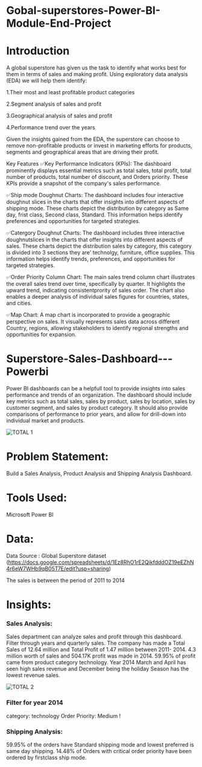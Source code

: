 # Gobal-superstores-Power-BI-Module-End-Project

# Introduction
A global superstore has given us the task to identify what works best for them in terms of sales and making profit. Using exploratory data analysis (EDA) we will help them identify:

1.Their most and least profitable product categories

2.Segment analysis of sales and profit

3.Geographical analysis of sales and profit

4.Performance trend over the years

Given the insights gained from the EDA, the superstore can choose to remove non-profitable products or invest in marketing efforts for products, segments and geographical areas that are driving their profit.

Key Features
✅Key Performance Indicators (KPIs):
The dashboard prominently displays essential metrics such as total sales, total profit, total number of products, total number of discount, and Orders priority. These KPIs provide a snapshot of the company's sales performance.

✅Ship mode Doughnut Charts:
The dashboard includes four interactive doughnut slices in the charts that offer insights into different aspects of shipping mode. These charts depict the distribution by category as Same day, frist class, Second class, Standard. This information helps identify preferences and opportunities for targeted strategies.

✅Catergory Doughnut Charts:
The dashboard includes three interactive doughnutslices in the charts that offer insights into different aspects of sales. These charts depict the distribution sales by category, this category is divided into 3 sections they are' technolgy, furniture, office supplies. This information helps identify trends, preferences, and opportunities for targeted strategies.

✅Order Priority Column Chart:
The main sales trend column chart illustrates the overall sales trend over time, specifically by quarter. It highlights the upward trend, indicating consistentprority of sales order. The chart also enables a deeper analysis of individual sales figures for countries, states, and cities.

✅Map Chart:
A map chart is incorporated to provide a geographic perspective on sales. It visually represents sales data across different Country, regions, allowing stakeholders to identify regional strengths and opportunities for expansion.

# Superstore-Sales-Dashboard---Powerbi
Power BI dashboards can be a helpfull tool to provide insights into sales performance and trends of an organization.
The dashboard should include key metrics such as total sales, sales by product, sales by location, sales by customer segment, and sales by product category.
It should also provide comparisons of performance to prior years, and allow for drill-down into individual market and products.

![TOTAL 1](https://github.com/abyjohn1708/Gobal-superstores-Power-BI-Module-End-Project/assets/133591355/a6e0dd53-7be3-4936-b334-c3a3a72a89d4)

# Problem Statement:
Build a Sales Analysis, Product Analysis and Shipping Analysis Dashboard.

# Tools Used:
Microsoft Power BI

# Data:
Data Source : Global Superstore dataset (https://docs.google.com/spreadsheets/d/1Ez8RhO1rE2QikfdddOZ19eEZhN4r6eW7WHb9qB05T7E/edit?usp=sharing)

The sales is between the period of 2011 to 2014


# Insights:
### Sales Analysis:
Sales department can analyze sales and profit through this dashboard. Filter through years and quarterly sales.
The company has made a Total Sales of 12.64 million and Total Profit of 1.47 million between 2011- 2014.
4.3 million worth of sales and 504.17K profit was made in 2014.
59.95% of profit came from product category technology.
Year 2014 March and April has seen high sales revenue and December being the holiday Season has the lowest revenue sales.

![TOTAL 2](https://github.com/abyjohn1708/Gobal-superstores-Power-BI-Module-End-Project/assets/133591355/2bc3077c-f456-472a-9e35-a51b3092dc11)
### Filter for year 2014
category: technology
Order Priority: Medium !


### Shipping Analysis:
59.95% of the orders have Standard shipping mode and lowest preferred is same day shipping.
14.48% of Orders with critical order priority have been ordered by firstclass ship mode.

